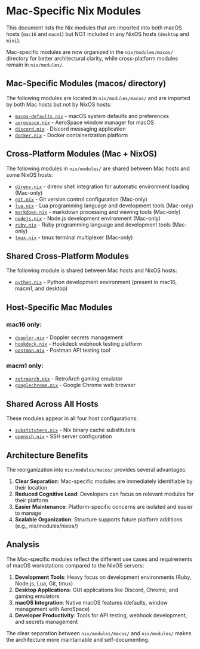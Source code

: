 # Mac-Specific Nix Modules

This document lists the Nix modules that are imported into both macOS hosts (`mac16` and `macm1`) but NOT included in any NixOS hosts (`desktop` and `mini`).

Mac-specific modules are now organized in the `nix/modules/macos/` directory for better architectural clarity, while cross-platform modules remain in `nix/modules/`.

## Mac-Specific Modules (macos/ directory)

The following modules are located in `nix/modules/macos/` and are imported by both Mac hosts but not by NixOS hosts:

- [`macos-defaults.nix`](nix/modules/macos/macos-defaults.nix) - macOS system defaults and preferences
- [`aerospace.nix`](nix/modules/macos/aerospace.nix) - AeroSpace window manager for macOS
- [`discord.nix`](nix/modules/macos/discord.nix) - Discord messaging application
- [`docker.nix`](nix/modules/macos/docker.nix) - Docker containerization platform

## Cross-Platform Modules (Mac + NixOS)

The following modules in `nix/modules/` are shared between Mac hosts and some NixOS hosts:

- [`direnv.nix`](nix/modules/direnv.nix) - direnv shell integration for automatic environment loading (Mac-only)
- [`git.nix`](nix/modules/git.nix) - Git version control configuration (Mac-only)
- [`lua.nix`](nix/modules/lua.nix) - Lua programming language and development tools (Mac-only)
- [`markdown.nix`](nix/modules/markdown.nix) - markdown processing and viewing tools (Mac-only)
- [`nodejs.nix`](nix/modules/nodejs.nix) - Node.js development environment (Mac-only)
- [`ruby.nix`](nix/modules/ruby.nix) - Ruby programming language and development tools (Mac-only)
- [`tmux.nix`](nix/modules/tmux.nix) - tmux terminal multiplexer (Mac-only)

## Shared Cross-Platform Modules

The following module is shared between Mac hosts and NixOS hosts:

- [`python.nix`](nix/modules/python.nix) - Python development environment (present in mac16, macm1, and desktop)

## Host-Specific Mac Modules

### mac16 only:
- [`doppler.nix`](nix/modules/macos/doppler.nix) - Doppler secrets management
- [`hookdeck.nix`](nix/modules/macos/hookdeck.nix) - Hookdeck webhook testing platform  
- [`postman.nix`](nix/modules/macos/postman.nix) - Postman API testing tool

### macm1 only:
- [`retroarch.nix`](nix/modules/macos/retroarch.nix) - RetroArch gaming emulator
- [`googlechrome.nix`](nix/modules/macos/googlechrome.nix) - Google Chrome web browser

## Shared Across All Hosts

These modules appear in all four host configurations:
- [`substituters.nix`](nix/modules/substituters.nix) - Nix binary cache substituters
- [`openssh.nix`](nix/modules/openssh.nix) - SSH server configuration

## Architecture Benefits

The reorganization into `nix/modules/macos/` provides several advantages:

1. **Clear Separation**: Mac-specific modules are immediately identifiable by their location
2. **Reduced Cognitive Load**: Developers can focus on relevant modules for their platform
3. **Easier Maintenance**: Platform-specific concerns are isolated and easier to manage
4. **Scalable Organization**: Structure supports future platform additions (e.g., nix/modules/nixos/)

## Analysis

The Mac-specific modules reflect the different use cases and requirements of macOS workstations compared to the NixOS servers:

1. **Development Tools**: Heavy focus on development environments (Ruby, Node.js, Lua, Git, tmux)
2. **Desktop Applications**: GUI applications like Discord, Chrome, and gaming emulators  
3. **macOS Integration**: Native macOS features (defaults, window management with AeroSpace)
4. **Developer Productivity**: Tools for API testing, webhook development, and secrets management

The clear separation between `nix/modules/macos/` and `nix/modules/` makes the architecture more maintainable and self-documenting.